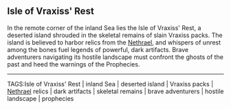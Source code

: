 ## Isle of Vraxiss' Rest

In the remote corner of the inland Sea lies the Isle of Vraxiss' Rest, a deserted island shrouded in the skeletal remains of slain Vraxiss packs. The island is believed to harbor relics from the [Nethrael](Nethrael.md), and whispers of unrest among the bones fuel legends of powerful, dark artifacts. Brave adventurers navigating its hostile landscape must confront the ghosts of the past and heed the warnings of the Prophecies.


---

TAGS:Isle of Vraxiss' Rest | inland Sea | deserted island | Vraxiss packs | [Nethrael](Nethrael.md) relics | dark artifacts | skeletal remains | brave adventurers | hostile landscape | prophecies
